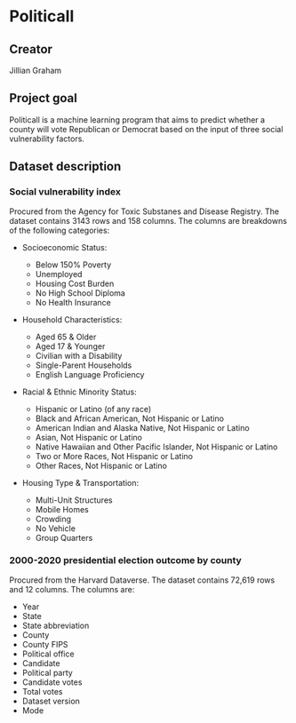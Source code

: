 # Politicall

## Creator
Jillian Graham

## Project goal
Politicall is a machine learning program that aims to predict whether a county will vote Republican or Democrat based on the input of three social vulnerability factors.

## Dataset description 
### Social vulnerability index
Procured from the Agency for Toxic Substanes and Disease Registry. The dataset contains 3143 rows and 158 columns. The columns are breakdowns of the following categories:

* Socioeconomic Status:
  * Below 150% Poverty
  * Unemployed
  * Housing Cost Burden
  * No High School Diploma
  * No Health Insurance

* Household Characteristics:
  * Aged 65 & Older
  * Aged 17 & Younger
  * Civilian with a Disability
  * Single-Parent Households
  * English Language Proficiency

* Racial & Ethnic Minority Status:
  * Hispanic or Latino (of any race)
  * Black and African American, Not Hispanic or Latino
  * American Indian and Alaska Native, Not Hispanic or Latino
  * Asian, Not Hispanic or Latino
  * Native Hawaiian and Other Pacific Islander, Not Hispanic or Latino
  * Two or More Races, Not Hispanic or Latino
  * Other Races, Not Hispanic or Latino

* Housing Type & Transportation:
  * Multi-Unit Structures
  * Mobile Homes
  * Crowding
  * No Vehicle
  * Group Quarters

### 2000-2020 presidential election outcome by county
Procured from the Harvard Dataverse. The dataset contains 72,619 rows and 12 columns. The columns are:
* Year
* State
* State abbreviation
* County
* County FIPS
* Political office
* Candidate
* Political party
* Candidate votes
* Total votes
* Dataset version
* Mode
